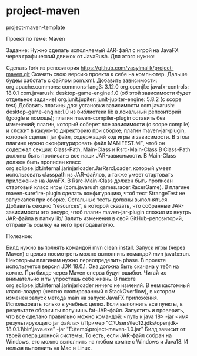 # project-maven
project-maven-template

Проект по теме: Maven

Задание: Нужно сделать исполняемый JAR-файл с игрой на JavaFX через графический движок от JavaRush.
Для этого нужно:

Сделать fork из репозитория https://github.com/vasylmalik/project-maven.git
Скачать свою версию проекта к себе на компьютер. Дальше будем работать с файлом pom.xml.
Добавить зависимости:
org.apache.commons: commons-lang3: 3.12.0
org.openjfx: javafx-controls: 18.0.1
com.javarush: desktop-game-engine:1.0 (об этой зависимости будет отдельное задание)
org.junit.jupiter: junit-jupiter-engine: 5.8.2 (с scope test)
Добавить плагины для:
установки зависимости com.javarush: desktop-game-engine:1.0 из библиотеки lib в локальный репозиторий (google в помощь);
плагин maven-compiler-plugin оставить без изменений;
плагин, который соберет все зависимости (с scope compile) и сложит в какую-то директорию при сборке;
плагин maven-jar-plugin, который сделает jar файл, содержащий код игры и зависимости. В этом плагине нужно сконфигурировать файл MANIFEST.MF, чтоб он содержал секции: Class-Path, Main-Class и Rsrc-Main-Class
В Class-Path должны быть прописаны все наши JAR-зависимости.
В Main-Class должен быть прописан класс org.eclipse.jdt.internal.jarinjarloader.JarRsrcLoader, который умеет использовать classpath из JAR-файлов, а также умеет стартовать приложение на JavaFX.
В Rsrc-Main-Class должен быть прописан стартовый класс игры (com.javarush.games.racer.RacerGame).
В плагине maven-surefire-plugin сделать конфигурацию, чтоб тест StrangeTest не запускался при сборке. Остальные тесты должны выполняться.
Добавить секцию “resources”, в которой сказать, что собранные JAR-зависимости это ресурс, чтоб плагин maven-jar-plugin сложил их внутрь JAR-файла в папку lib/
Залить изменения в свой GitHub-репозиторий, отправить ссылку на него преподавателю.

Полезное:

Билд нужно выполнять командой mvn clean install.
Запуск игры (через Maven) с целью посмотреть можно выполнить командой mvn javafx:run.
Некоторым плагинам нужно переопределить phase.
В проекте используется версия JDK 18.0.1. Она должна быть скачана у тебя на компе.
При билде через Maven сперва будут ошибки. Читай их внимательно и ты упростишь себе жизнь.
В пакете org.eclipse.jdt.internal.jarinjarloader ничего не изменяй. В нем кастомный класс-лоадер (честно скопированный с StackOverflow), в котором изменен запуск метода main на запуск JavaFX приложения. 
Использовать только в учебных целях.
Если выполнить все пункты, в результате сборки ты получишь fat-JAR-файл. Запустить и проверить, что все сделано правильно можно командой:
<путь к java 18> -jar <имя результирующего jar файла>
//Пример
"C:\Users\leo12\.jdks\openjdk-18.0.1.1\bin\java.exe" -jar "E:\temp\project-maven-1.0.jar"
Билд зависит от твоей операционной системы. То есть, если JAR-файл собран на Windows, его можно выполнить на любом компе с Windows и Java18. И нельзя выполнить на Mac и Linux.
